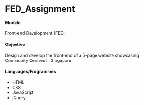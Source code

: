 # FED_Assignment

#### Module
Front-end Development (FED)

#### Objective
Design and develop the front-end of a 5-page website showcasing Community Centres in Singapore

#### Languages/Programmes 
* HTML
* CSS
* JavaScript
* jQuery
